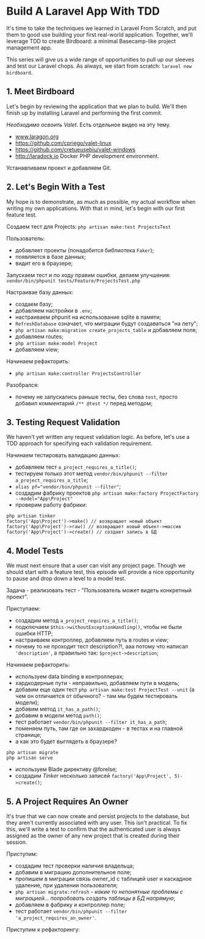 # Build A Laravel App With TDD
It's time to take the techniques we learned in Laravel From Scratch, and put them to good use building your first real-world application. Together, we'll leverage TDD to create Birdboard: a minimal Basecamp-like project management app.

This series will give us a wide range of opportunities to pull up our sleeves and test our Laravel chops. As always, we start from scratch: `laravel new birdboard`.

## 1. Meet Birdboard

Let's begin by reviewing the application that we plan to build. We'll then finish up by installing Laravel and performing the first commit.

*Необходимо освоить Valet*. Есть отдельное видео на эту тему.
- www.laragon.org
- https://github.com/cpriego/valet-linux
- https://github.com/cretueusebiu/valet-windows
- http://laradock.io Docker PHP development environment. 

Устанавливаем проект и добавляем Git.

## 2. Let's Begin With a Test

My hope is to demonstrate, as much as possible, my actual workflow when writing my own applications. With that in mind, let's begin with our first feature test.

Создаем тест для Projects:
`php artisan make:test ProjectsTest`

Пользователь:
- добавляет проекты (понадобится библиотека `Faker`);
- появляется в базе данных;
- видит его в браузере;

Запускаем тест и по ходу правим ошибки, делаем улучшения:
`vendor/bin/phpunit tests/Feature/ProjectsTest.php`

Настраивае базу данных:
- создаем базу;
- добавляем настройки в `.env`;
- настраиваем phpunit на использование sqlite в памяти;
- `RefreshDatabase` означает, что миграции будут создаваться "на лету";
- `php artisan make:migration create_projects_table` и добавляем поля;
- добавляем routes;
- `php artisan make:model Project`
- добавляем view;

Начинаем рефакторить:
- `php artisan make:controller ProjectsController`

Разобрался:
- почему не запускались раньше тесты, без слова `test`, просто добавил комментарий `/** @test */` перед методом;

## 3. Testing Request Validation

We haven't yet written any request validation logic. As before, let's use a TDD approach for specifying each validation requirement.

Начинаем тестировать валидацию данных:
- добавляем тест `a_project_requires_a_title()`;
- тестируем только этот метод `vendor/bin/phpunit --filter a_project_requires_a_title`;
- `alias pf="vendor/bin/phpunit --filter"`;
- создадим фабрику проектов `php artisan make:factory ProjectFactory --model="App\Project"`
- проверим работу фабрики:
```
php artisan tinker
factory('App\Project')->make() // возвращает новый объект
factory('App\Project')->raw() // возвращает новый объект->массив
factory('App\Project')->create() // создает запись в БД
```

## 4. Model Tests

We must next ensure that a user can visit any project page. Though we should start with a feature test, this episode will provide a nice opportunity to pause and drop down a level to a model test.

Задача - реализовать тест - "Пользователь может видеть конкретный проект".

Приступаем:
- создадим метод `a_project_requires_a_title()`;
- подключаем `$this->withoutExceptionHandling()`, чтобы не были ошибки HTTP;
- настраиваем контроллер, добавляем путь в routes и view;
- почему то не проходит тест description?!, ааа потому что написал `'description'`, а правильно так: `$project->description`;

Начинаем рефакторить:
- используем data binding в контроллерах;
- хардкодерные пути - неправильно, добавляем пути в модель;
- добавим еще один тест `php artisan make:test ProjectTest --unit` (а чем он отличается от обычного? - там мы будем тестировать модели);
- добавим метод `it_has_a_path()`;
- добавим в модели метод `path()`;
- тест работает `vendor/bin/phpunit --filter it_has_a_path`;
- поменяем путь, там где он захардкоден - в тестах и на главной странице;
- а как это будет выглядеть в браузере?
```
php artisan migrate
php artisan serve
```
- используем Blade директиву @forelse;
- создадим *Tinker* несколько записей `factory('App\Project', 5)->create()`;

## 5. A Project Requires An Owner

It's true that we can now create and persist projects to the database, but they aren't currently associated with any user. This isn't practical. To fix this, we'll write a test to confirm that the authenticated user is always assigned as the owner of any new project that is created during their session.

Приступим:
- создадим тест проверки наличия владельца;
- добавим в миграцию дополнительное поле;
- пропишем в миграции связь owner_id с таблицей user и каскадное удаление, при удалении пользователя;
- `php artisan migrate:refresh` - *какие то непонятные проблемы с миграцией... попробовать создать таблицы в БД напрямую*;
- добавляем в фабрику и контроллер поле;
- тест работает `vendor/bin/phpunit --filter 'a_project_requires_an_owner'`.

Приступим к рефакторингу:

